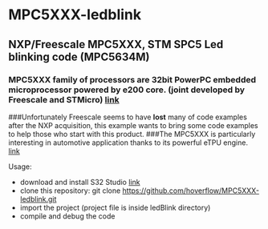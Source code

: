 # MPC5XXX-ledblink
## NXP/Freescale MPC5XXX, STM SPC5 Led blinking code (MPC5634M)

### MPC5XXX family of processors are 32bit PowerPC embedded microprocessor powered by e200 core. (joint developed by Freescale and STMicro) [link](https://en.wikipedia.org/wiki/MPC5xx)

###Unfortunately Freescale seems to have **lost** many of code examples after the NXP acquisition, this example wants to bring some code examples to help those who start with this product.
###The MPC5XXX is particularly interesting in automotive application thanks to its powerful eTPU engine. [link](https://www.nxp.com/products/processors-and-microcontrollers/power-architecture-processors/mpc5xxx-55xx-32-bit-mcus/ultra-reliable-mpc56xx-32-bit-automotive-and-industrial-microcontrollers-mcus/enhanced-time-processor-unit:eTPU)

Usage: 
- download and install S32 Studio [link](https://www.nxp.com/support/developer-resources/run-time-software/s32-design-studio-ide:S32-DESIGN-STUDIO-IDE)
- clone this repository: git clone https://github.com/hoverflow/MPC5XXX-ledblink.git
- import the project (project file is inside ledBlink directory)
- compile and debug the code








